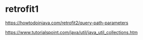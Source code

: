 # retrofit1
https://howtodoinjava.com/retrofit2/query-path-parameters

https://www.tutorialspoint.com/java/util/java_util_collections.htm
